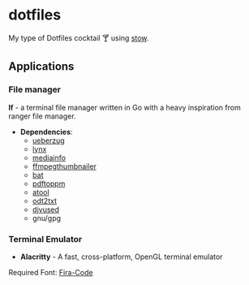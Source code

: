 # dotfiles
My type of Dotfiles cocktail :cocktail: using [stow](https://www.gnu.org/software/stow/).

## Applications
### File manager
**lf** - a terminal file manager written in Go with a heavy inspiration from ranger file manager.

* **Dependencies**:
    - [ueberzug](https://github.com/jstkdng/ueberzugpp)
    - [lynx](https://github.com/kurtchen/Lynx)
    - [mediainfo](https://github.com/MediaArea/MediaInfo)
    - [ffmpegthumbnailer](https://github.com/dirkvdb/ffmpegthumbnailer)
    - [bat](https://github.com/sharkdp/bat)
    - [pdftoppm](https://linux.die.net/man/1/pdftoppm)
    - [atool](https://linux.die.net/man/1/atool)
    - [odt2txt](https://github.com/dstosberg/odt2txt/)
    - [djvused](https://linux.die.net/man/1/djvused)
    - gnu/gpg

### Terminal Emulator
- **Alacritty** - A fast, cross-platform, OpenGL terminal emulator

Required Font: [Fira-Code](https://fonts.google.com/specimen/Fira+Code)
